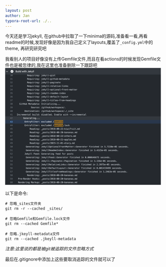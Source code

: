 ```yaml
---
layout: post
author: Jan
typora-root-url: ./..
---
```


今天还是学习jekyll, 在github中拉取了一下minima的源码,准备看一看,再看readme的时候,发现好像是因为我自己定义了layouts,覆盖了`_config.yml`中的theme, 再研究研究吧

我看别人的项目好像没有上传Gemfile文件,而且在看actions的时候发现Gemfile文件也是被忽律的,我在这里也准备删除一下跟踪吧
![Alt text](/assets/img/image.png)

以下是命令:
```git
# 忽略_sites文件夹
git rm -r --cached _sites/

# 忽略Gemfile和Gemfile.lock文件
git rm --cached Gemfile*

# 忽略.jkeyll-metadata文件
git rm --cached .jkeyll-metadata
```

*注意:这里说的都是被git被追踪的文件忽略方式*

最后在.gitignore中添加上这些要取消追踪的文件就可以了